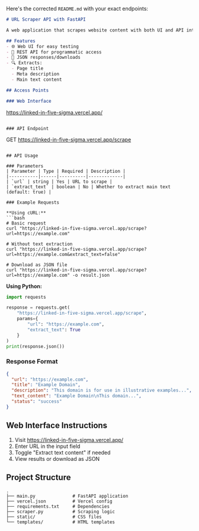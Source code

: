 Here's the corrected `README.md` with your exact endpoints:

```markdown
# URL Scraper API with FastAPI

A web application that scrapes website content with both UI and API interfaces, deployed on Vercel.

## Features
- 🌐 Web UI for easy testing
- 🔌 REST API for programmatic access
- 📄 JSON responses/downloads
- 🔍 Extracts:
  - Page title
  - Meta description
  - Main text content

## Access Points

### Web Interface
```
https://linked-in-five-sigma.vercel.app/
```

### API Endpoint
```
GET https://linked-in-five-sigma.vercel.app/scrape
```

## API Usage

### Parameters
| Parameter | Type | Required | Description |
|-----------|------|----------|-------------|
| `url` | string | Yes | URL to scrape |
| `extract_text` | boolean | No | Whether to extract main text (default: true) |

### Example Requests

**Using cURL:**
```bash
# Basic request
curl "https://linked-in-five-sigma.vercel.app/scrape?url=https://example.com"

# Without text extraction
curl "https://linked-in-five-sigma.vercel.app/scrape?url=https://example.com&extract_text=false"

# Download as JSON file
curl "https://linked-in-five-sigma.vercel.app/scrape?url=https://example.com" -o result.json
```

**Using Python:**
```python
import requests

response = requests.get(
    "https://linked-in-five-sigma.vercel.app/scrape",
    params={
        "url": "https://example.com",
        "extract_text": True
    }
)
print(response.json())
```

### Response Format
```json
{
  "url": "https://example.com",
  "title": "Example Domain",
  "description": "This domain is for use in illustrative examples...",
  "text_content": "Example Domain\nThis domain...",
  "status": "success"
}
```

## Web Interface Instructions
1. Visit https://linked-in-five-sigma.vercel.app/
2. Enter URL in the input field
3. Toggle "Extract text content" if needed
4. View results or download as JSON

## Project Structure
```
.
├── main.py              # FastAPI application
├── vercel.json          # Vercel config
├── requirements.txt     # Dependencies
├── scraper.py           # Scraping logic
├── static/              # CSS files
└── templates/           # HTML templates
```
